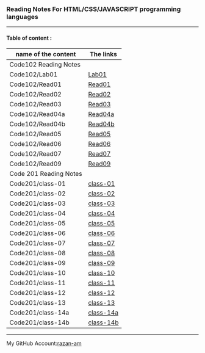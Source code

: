 ### **Reading Notes For HTML/CSS/JAVASCRIPT programming languages**
----------------------------------------------------------

#### **Table of content :**

| name of the content |                The links      |
| ------------------- |-------------------------------|
|              Code102 Reading Notes                  |
|Code102/Lab01        |[Lab01](https://razan-am.github.io/reading-notes/Code102/Lab01)|
|Code102/Read01       |[Read01](https://razan-am.github.io/reading-notes/Code102/Read:%2001)|
|Code102/Read02       |[Read02](https://razan-am.github.io/reading-notes/Code102/Read:%2002)|
|Code102/Read03       |[Read03](https://razan-am.github.io/reading-notes/Code102/Read:%2003)|
|Code102/Read04a      |[Read04a](https://razan-am.github.io/reading-notes/Code102/Read:%2004a)|
|Code102/Read04b      |[Read04b](https://razan-am.github.io/reading-notes/Code102/Read:%2004b)|
|Code102/Read05       |[Read05](https://razan-am.github.io/reading-notes/Code102/Read:%2005)|
|Code102/Read06       |[Read06](https://razan-am.github.io/reading-notes/Code102/Read:%2006)|
|Code102/Read07       |[Read07](https://razan-am.github.io/reading-notes/Code102/Read:%2007)|
|Code102/Read09       |[Read09](https://razan-am.github.io/reading-notes/Code102/Read:%2009)|
|               Code  201 Reading Notes               |
|Code201/class-01     |[class-01](https://razan-am.github.io/reading-notes/Code201/class-01)|
|Code201/class-02     |[class-02]()                   |
|Code201/class-03     |[class-03]()                   |
|Code201/class-04     |[class-04]()                   |
|Code201/class-05     |[class-05]()                   |
|Code201/class-06     |[class-06]()                   |
|Code201/class-07     |[class-07]()                   |
|Code201/class-08     |[class-08]()                   |
|Code201/class-09     |[class-09]()                   |
|Code201/class-10     |[class-10]()                   |
|Code201/class-11     |[class-11]()                   |
|Code201/class-12     |[class-12]()                   |
|Code201/class-13     |[class-13]()                   |
|Code201/class-14a    |[class-14a]()                  |
|Code201/class-14b    |[class-14b]()                  |




------------------------------------------------------------------------------------------------------------------------

My GitHub Account:[razan-am](https://github.com/Razan-am/reading-notes)